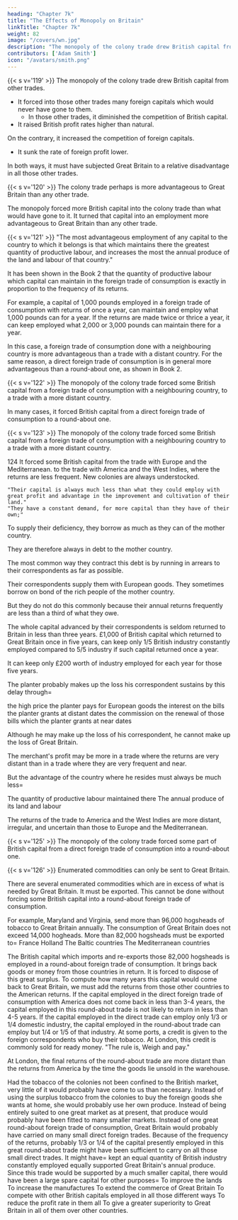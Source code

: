 ```yaml
---
heading: "Chapter 7k"
title: "The Effects of Monopoly on Britain"
linkTitle: "Chapter 7k"
weight: 82
image: "/covers/wn.jpg"
description: "The monopoly of the colony trade drew British capital from other trades"
contributors: ['Adam Smith']
icon: "/avatars/smith.png"
---
```




{{< s v='119' >}} The monopoly of the colony trade drew British capital from other trades.
- It forced into those other trades many foreign capitals which would never have gone to them.
  - In those other trades, it diminished the competition of British capital.
- It raised British profit rates higher than natural.

On the contrary, it increased the competition of foreign capitals.
- It sunk the rate of foreign profit lower.

In both ways, it must have subjected Great Britain to a relative disadvantage in all those other trades.


{{< s v='120' >}} The colony trade perhaps is more advantageous to Great Britain than any other trade.

The monopoly forced more British capital into the colony trade than what would have gone to it.
It turned that capital into an employment more advantageous to Great Britain than any other trade.


{{< s v='121' >}} "The most advantageous employment of any capital to the country to which it belongs is that which maintains there the greatest quantity of productive labour, and increases the most the annual produce of the land and labour of that country."

It has been shown in the Book 2 that the quantity of productive labour which capital can maintain in the foreign trade of consumption is exactly in proportion to the frequency of its returns.

For example, a capital of 1,000 pounds employed in a foreign trade of consumption with returns of once a year, can maintain and employ what 1,000 pounds can for a year.
If the returns are made twice or thrice a year, it can keep employed what 2,000 or 3,000 pounds can maintain there for a year.

In this case, a foreign trade of consumption done with a neighbouring country is more advantageous than a trade with a distant country.
For the same reason, a direct foreign trade of consumption is in general more advantageous than a round-about one, as shown in Book 2.



{{< s v='122' >}} The monopoly of the colony trade forced some British capital from a foreign trade of consumption with a neighbouring country, to a trade with a more distant country.

In many cases, it forced British capital from a direct foreign trade of consumption to a round-about one.


{{< s v='123' >}} The monopoly of the colony trade forced some British capital from a foreign trade of consumption with a neighbouring country to a trade with a more distant country.

124 It forced some British capital from the trade with Europe and the Mediterranean. to the trade with America and the West Indies, where the returns are less frequent.
New colonies are always understocked.

    "Their capital is always much less than what they could employ with great profit and advantage in the improvement and cultivation of their land."
    "They have a constant demand, for more capital than they have of their own;"
To supply their deficiency, they borrow as much as they can of the mother country.

They are therefore always in debt to the mother country.

The most common way they contract this debt is by running in arrears to their correspondents as far as possible.

Their correspondents supply them with European goods.
They sometimes borrow on bond of the rich people of the mother country.

But they do not do this commonly because their annual returns frequently are less than a third of what they owe.

The whole capital advanced by their correspondents is seldom returned to Britain in less than three years.
£1,000 of British capital which returned to Great Britain once in five years, can keep only 1/5 British industry constantly employed compared to 5/5 industry if such capital returned once a year.

It can keep only £200 worth of industry employed for each year for those five years.

The planter probably makes up the loss his correspondent sustains by this delay through= 

the high price the planter pays for European goods
the interest on the bills the planter grants at distant dates
the commission on the renewal of those bills which the planter grants at near dates

Although he may make up the loss of his correspondent, he cannot make up the loss of Great Britain.

The merchant's profit may be more in a trade where the returns are very distant than in a trade where they are very frequent and near.

But the advantage of the country where he resides must always be much less= 

The quantity of productive labour maintained there
The annual produce of its land and labour

The returns of the trade to America and the West Indies are more distant, irregular, and uncertain than those to Europe and the Mediterranean.


{{< s v='125' >}} The monopoly of the colony trade forced some part of British capital from a direct foreign trade of consumption into a round-about one.

{{< s v='126' >}} Enumerated commodities can only be sent to Great Britain.

There are several enumerated commodities which are in excess of what is needed by Great Britain.
    It must be exported.
    This cannot be done without forcing some British capital into a round-about foreign trade of consumption.

For example, Maryland and Virginia, send more than 96,000 hogsheads of tobacco to Great Britain annually.
    The consumption of Great Britain does not exceed 14,000 hogheads.
    More than 82,000 hogsheads must be exported to= 
        France
        Holland
        The Baltic countries
        The Mediterranean countries

The British capital which imports and re-exports those 82,000 hogsheads is employed in a round-about foreign trade of consumption.
    It brings back goods or money from those countries in return.
    It is forced to dispose of this great surplus.
To compute how many years this capital would come back to Great Britain, we must add the returns from those other countries to the American returns.
    If the capital employed in the direct foreign trade of consumption with America does not come back in less than 3-4 years, the capital employed in this round-about trade is not likely to return in less than 4-5 years.
    If the capital employed in the direct trade can employ only 1/3 or 1/4 domestic industry, the capital employed in the round-about trade can employ but 1/4 or 1/5 of that industry.
At some ports, a credit is given to the foreign correspondents who buy their tobacco.
    At London, this credit is commonly sold for ready money.
    "The rule is, Weigh and pay."

At London, the final returns of the round-about trade are more distant than the returns from America by the time the goods lie unsold in the warehouse.

Had the tobacco of the colonies not been confined to the British market, very little of it would probably have come to us than necessary.
    Instead of using the surplus tobacco from the colonies to buy the foreign goods she wants at home, she would probably use her own produce.
    Instead of being entirely suited to one great market as at present, that produce would probably have been fitted to many smaller markets.
    Instead of one great round-about foreign trade of consumption, Great Britain would probably have carried on many small direct foreign trades.
Because of the frequency of the returns, probably 1/3 or 1/4 of the capital presently employed in this great round-about trade might have been sufficient to carry on all those small direct trades.
    It might have= 
        kept an equal quantity of British industry constantly employed
        equally supported Great Britain's annual produce.
Since this trade would be supported by a much smaller capital, there would have been a large spare capital for other purposes= 
    To improve the lands
    To increase the manufactures
    To extend the commerce of Great Britain
    To compete with other British capitals employed in all those different ways
    To reduce the profit rate in them all
    To give a greater superiority to Great Britain in all of them over other countries.